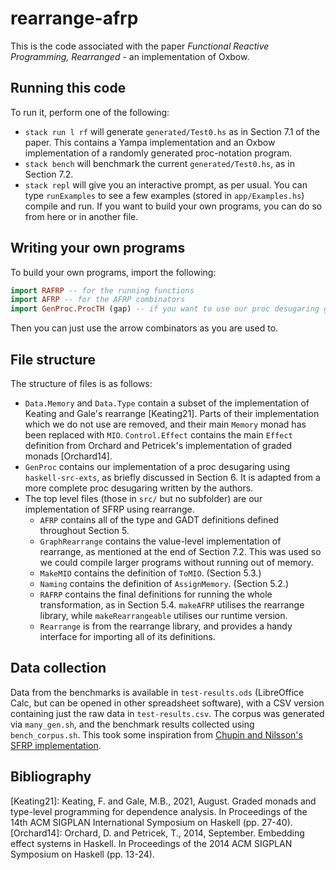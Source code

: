 # rearrange-afrp

This is the code associated with the paper _Functional Reactive Programming, Rearranged_ - an implementation of Oxbow.

## Running this code

To run it, perform one of the following:

* `stack run l rf` will generate `generated/Test0.hs` as in Section 7.1 of the paper. This contains a Yampa implementation and an Oxbow implementation of a randomly generated proc-notation program.
* `stack bench` will benchmark the current `generated/Test0.hs`, as in Section 7.2.
* `stack repl` will give you an interactive prompt, as per usual. You can type `runExamples` to see a few examples (stored in `app/Examples.hs`) compile and run. If you want to build your own programs, you can do so from here or in another file.

## Writing your own programs

To build your own programs, import the following:

```haskell
import RAFRP -- for the running functions
import AFRP -- for the AFRP combinators
import GenProc.ProcTH (gap) -- if you want to use our proc desugaring given by [gap| ... ]
```

Then you can just use the arrow combinators as you are used to.

## File structure

The structure of files is as follows:

* `Data.Memory` and `Data.Type` contain a subset of the implementation of Keating and Gale's rearrange \[Keating21]. Parts of their implementation which we do not use are removed, and their main `Memory` monad has been replaced with ` MIO `. `Control.Effect` contains the main `Effect` definition from Orchard and Petricek's implementation of graded monads \[Orchard14].
* `GenProc` contains our implementation of a proc desugaring using `haskell-src-exts`, as briefly discussed in Section 6. It is adapted from a more complete proc desugaring written by the authors.
* The top level files (those in `src/` but no subfolder) are our implementation of SFRP using rearrange.
    * `AFRP` contains all of the type and GADT definitions defined throughout Section 5.
    * `GraphRearrange` contains the value-level implementation of rearrange, as mentioned at the end of Section 7.2. This was used so we could compile larger programs without running out of memory.
    * `MakeMIO` contains the definition of `ToMIO`. (Section 5.3.)
    * `Naming` contains the definition of `AssignMemory`. (Section 5.2.)
    * `RAFRP` contains the final definitions for running the whole transformation, as in Section 5.4. `makeAFRP` utilises the rearrange library, while `makeRearrangeable` utilises our runtime version.
    * `Rearrange` is from the rearrange library, and provides a handy interface for importing all of its definitions.

## Data collection

Data from the benchmarks is available in `test-results.ods` (LibreOffice Calc, but can be opened in other spreadsheet software), with a CSV version containing just the raw data in `test-results.csv`.
The corpus was generated via `many_gen.sh`, and the benchmark results collected using `bench_corpus.sh`. This took some inspiration from [Chupin and Nilsson's SFRP implementation](https://gitlab.com/chupin/scalable-frp/-/tree/master?ref_type=heads).

## Bibliography

\[Keating21]: Keating, F. and Gale, M.B., 2021, August. Graded monads and type-level programming for dependence analysis. In Proceedings of the 14th ACM SIGPLAN International Symposium on Haskell (pp. 27-40).
\[Orchard14]: Orchard, D. and Petricek, T., 2014, September. Embedding effect systems in Haskell. In Proceedings of the 2014 ACM SIGPLAN Symposium on Haskell (pp. 13-24).